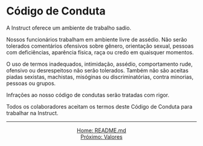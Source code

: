 # Código de Conduta

A Instruct oferece um ambiente de trabalho sadio.

Nossos funcionários trabalham em ambiente livre de assédio. Não serão tolerados comentários ofensivos sobre gênero, orientação sexual, pessoas com deficiências, aparência física, raça ou credo em quaisquer momentos.

O uso de termos inadequados, intimidação, assédio, comportamento rude, ofensivo ou desrespeitoso não serão tolerados. Também não são aceitas piadas sexistas, machistas, misóginas ou discriminatórias, contra minorias, pessoas ou grupos.

Infrações ao nosso código de condutas serão tratadas com rigor.

Todos os colaboradores aceitam os termos deste Código de Conduta para trabalhar na Instruct.

---

<div align='center'>
    <a href="README.md">Home: README.md</a>
    <br />
    <a href="valores.md">Próximo: Valores</a>
</div>